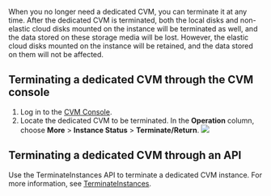 When you no longer need a dedicated CVM, you can terminate it at any time. After the dedicated CVM is terminated, both the local disks and non-elastic cloud disks mounted on the instance will be terminated as well, and the data stored on these storage media will be lost. However, the elastic cloud disks mounted on the instance will be retained, and the data stored on them will not be affected.



## Terminating a dedicated CVM through the CVM console
1. Log in to the [CVM Console](https://console.cloud.tencent.com/cvm).
2. Locate the dedicated CVM to be terminated. In the **Operation** column, choose **More** > **Instance Status** > **Terminate/Return**.
![](https://main.qcloudimg.com/raw/d1a990819a14e974f68e9f9527787d44.jpg)

## Terminating a dedicated CVM through an API
Use the TerminateInstances API to terminate a dedicated CVM instance. For more information, see [TerminateInstances](https://intl.cloud.tencent.com/document/product/213/33234).
